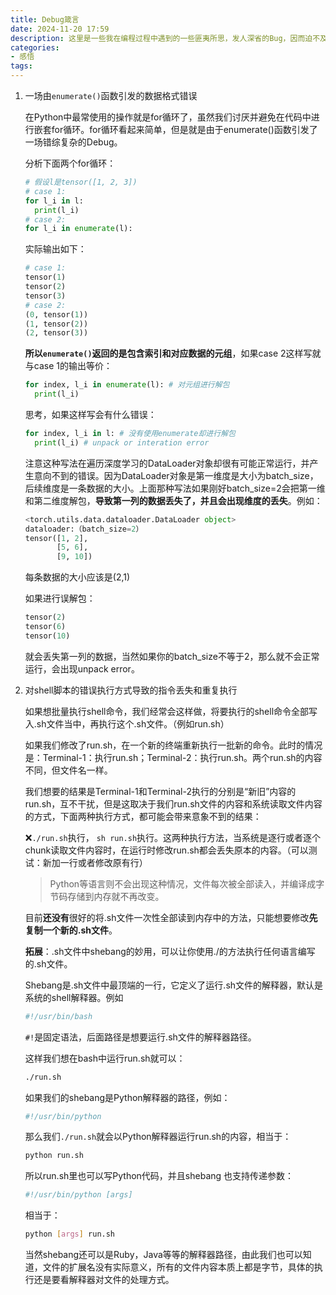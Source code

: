 ```yaml
---
title: Debug箴言
date: 2024-11-20 17:59 
description: 这里是一些我在编程过程中遇到的一些匪夷所思，发人深省的Bug，因而迫不及待的想记录下来，又因为从Bug背后学到的知识非常的有价值，故以箴言命名。
categories: 
- 感悟
tags:
---
```

<head>
  <meta name="referrer" content="no-referrer" />
</head>


1. 一场由`enumerate()`函数引发的数据格式错误

   在Python中最常使用的操作就是for循环了，虽然我们讨厌并避免在代码中进行嵌套for循环。for循环看起来简单，但是就是由于enumerate()函数引发了一场错综复杂的Debug。

   分析下面两个for循环：

   ```py
   # 假设l是tensor([1, 2, 3])
   # case 1:
   for l_i in l:
     print(l_i)
   # case 2:
   for l_i in enumerate(l):
   ```

   实际输出如下：

   ```py
   # case 1:
   tensor(1)
   tensor(2)
   tensor(3)
   # case 2:
   (0, tensor(1))
   (1, tensor(2))
   (2, tensor(3))
   ```

   **所以`enumerate()`返回的是包含索引和对应数据的元组**，如果case 2这样写就与case 1的输出等价：

   ```py
   for index, l_i in enumerate(l): # 对元组进行解包
     print(l_i)
   ```

   思考，如果这样写会有什么错误：

   ```py
   for index, l_i in l: # 没有使用enumerate却进行解包
     print(l_i) # unpack or interation error
   ```

   注意这种写法在遍历深度学习的DataLoader对象却很有可能正常运行，并产生意向不到的错误。因为DataLoader对象是第一维度是大小为batch_size，后续维度是一条数据的大小。上面那种写法如果刚好batch_size=2会把第一维和第二维度解包，**导致第一列的数据丢失了，并且会出现维度的丢失**。例如：

   ```py
   <torch.utils.data.dataloader.DataLoader object>
   dataloader:（batch_size=2）
   tensor([1, 2],
          [5, 6],
          [9, 10])
   ```

   每条数据的大小应该是(2,1)

   如果进行误解包：

   ```py
   tensor(2)
   tensor(6)
   tensor(10)
   ```

   就会丢失第一列的数据，当然如果你的batch_size不等于2，那么就不会正常运行，会出现unpack error。

2. 对shell脚本的错误执行方式导致的指令丢失和重复执行

   如果想批量执行shell命令，我们经常会这样做，将要执行的shell命令全部写入.sh文件当中，再执行这个.sh文件。（例如run.sh）

   如果我们修改了run.sh，在一个新的终端重新执行一批新的命令。此时的情况是：Terminal-1：执行run.sh；Terminal-2：执行run.sh。两个run.sh的内容不同，但文件名一样。

   我们想要的结果是Terminal-1和Terminal-2执行的分别是“新旧”内容的run.sh，互不干扰，但是这取决于我们run.sh文件的内容和系统读取文件内容的方式，下面两种执行方式，都可能会带来意象不到的结果：

   :x:`./run.sh`执行， `sh run.sh`执行。这两种执行方法，当系统是逐行或者逐个chunk读取文件内容时，在运行时修改run.sh都会丢失原本的内容。（可以测试：新加一行或者修改原有行）
   > Python等语言则不会出现这种情况，文件每次被全部读入，并编译成字节码存储到内存就不再改变。

   目前**还没有**很好的将.sh文件一次性全部读到内存中的方法，只能想要修改**先复制一个新的.sh文件**。

   **拓展**：.sh文件中shebang的妙用，可以让你使用./的方法执行任何语言编写的.sh文件。

   Shebang是.sh文件中最顶端的一行，它定义了运行.sh文件的解释器，默认是系统的shell解释器。例如

   ```sh
   #!/usr/bin/bash
   ```

   `#!`是固定语法，后面路径是想要运行.sh文件的解释器路径。

   这样我们想在bash中运行run.sh就可以：

   ```sh
   ./run.sh
   ```

   如果我们的shebang是Python解释器的路径，例如：

   ```sh
   #!/usr/bin/python
   ```

   那么我们`./run.sh`就会以Python解释器运行run.sh的内容，相当于：

   ```sh
   python run.sh
   ```

   所以run.sh里也可以写Python代码，并且shebang 也支持传递参数：

   ```sh
   #!/usr/bin/python [args]
   ```

   相当于：

   ```sh
   python [args] run.sh
   ```

   当然shebang还可以是Ruby，Java等等的解释器路径，由此我们也可以知道，文件的扩展名没有实际意义，所有的文件内容本质上都是字节，具体的执行还是要看解释器对文件的处理方式。

   